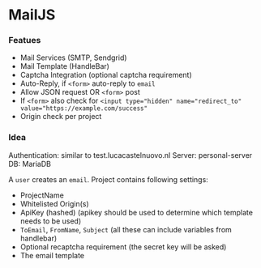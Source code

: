 # MailJS

### Featues
- Mail Services (SMTP, Sendgrid)
- Mail Template (HandleBar)
- Captcha Integration (optional captcha requirement)
- Auto-Reply, if `<form>` auto-reply to `email`
- Allow JSON request OR `<form>` post
- If `<form>` also check for `<input type="hidden" name="redirect_to" value="https://example.com/success"`
- Origin check per project

### Idea

Authentication: similar to test.lucacastelnuovo.nl
Server: personal-server
DB: MariaDB

A `user` creates an `email`.
Project contains following settings:
- ProjectName
- Whitelisted Origin(s)
- ApiKey (hashed) (apikey should be used to determine which template needs to be used)
- `ToEmail`, `FromName`, `Subject` (all these can include variables from handlebar)
- Optional recaptcha requirement (the secret key will be asked)
- The email template

